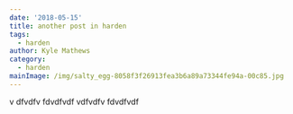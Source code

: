 ```yaml
---
date: '2018-05-15'
title: another post in harden
tags:
  - harden
author: Kyle Mathews
category:
  - harden
mainImage: /img/salty_egg-8058f3f26913fea3b6a89a73344fe94a-00c85.jpg
---
```

v dfvdfv fdvdfvdf vdfvdfv fdvdfvdf
